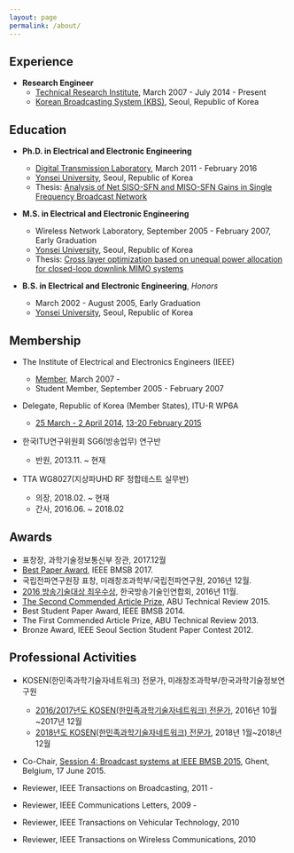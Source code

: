 ```yaml
---
layout: page
permalink: /about/
---
```


## Experience

- **Research Engineer**
	- [Technical Research Institute](http://office.kbs.co.kr/tri/), March 2007 - July 2014 - Present  
	- [Korean Broadcasting System (KBS)](http://www.kbs.co.kr/), Seoul, Republic of Korea  

## Education

- **Ph.D. in Electrical and Electronic Engineering**
	- [Digital Transmission Laboratory](http://web.yonsei.ac.kr/dtlab/), March 2011 - February 2016
	- [Yonsei University](http://www.yonsei.ac.kr/), Seoul, Republic of Korea
	- Thesis: [Analysis of Net SISO-SFN and MISO-SFN Gains in Single Frequency Broadcast Network](http://library.yonsei.ac.kr/search/detail/CAT000001779729)

- **M.S. in Electrical and Electronic Engineering**
	- Wireless Network Laboratory, September 2005 - February 2007, Early Graduation
	- [Yonsei University](http://www.yonsei.ac.kr/), Seoul, Republic of Korea  
	- Thesis: [Cross layer optimization based on unequal power allocation for closed-loop downlink MIMO systems](http://library.yonsei.ac.kr/search/detail/CAT000000189586)

- **B.S. in Electrical and Electronic Engineering**, *Honors*
	- March 2002 - August 2005, Early Graduation
	- [Yonsei University](http://www.yonsei.ac.kr/), Seoul, Republic of Korea  


## Membership

- The Institute of Electrical and Electronics Engineers (IEEE)  
	- [Member](https://ieee-collabratec.ieee.org/app/p/SunghoJeon11818), March 2007 -
	- Student Member, September 2005 - February 2007 
	
- Delegate, Republic of Korea (Member States), ITU-R WP6A       
	- [25 March - 2 April 2014](http://www.itu.int/md/R12-WP6A-C-0413/en), [13-20 February 2015](http://www.itu.int/md/R12-WP6A-C-0561/en)
	
- 한국ITU연구위원회 SG6(방송업무) 연구반       
	- 반원, 2013.11. ~ 현재	
	
- TTA WG8027(지상파UHD RF 정합테스트 실무반)        
	- 의장, 2018.02. ~ 현재
	- 간사, 2016.06. ~ 2018.02
	
## Awards

- 표창장, 과학기술정보통신부 장관, 2017.12월
- [Best Paper Award](http://office.kbs.co.kr/tri/archives/3015), IEEE BMSB 2017.
- 국립전파연구원장 표창, 미래창조과학부/국립전파연구원, 2016년 12월.
- [2016 방송기술대상 최우수상](http://www.kobeta.com/notice/?uid=2291&mod=document), 한국방송기술인연합회, 2016년 11월.
- [The Second Commended Article Prize](http://www.abu.org.my/Latest_News-@-GA_2015_ABU_Engineering_Awards_%E2%80%93_Winners_announced_in_Istanbul_.aspx), ABU Technical Review 2015.
- Best Student Paper Award, IEEE BMSB 2014.
- The First Commended Article Prize, ABU Technical Review 2013.
- Bronze Award, IEEE Seoul Section Student Paper Contest 2012.

## Professional Activities

- KOSEN(한민족과학기술자네트워크) 전문가, 미래창조과학부/한국과학기술정보연구원 
	- [2016/2017년도 KOSEN(한민족과학기술자네트워크) 전문가](http://kosen21.org/notice/noticeView.do?noticeSeq=NOT_0000000000025932), 2016년 10월~2017년 12월 
	- [2018년도 KOSEN(한민족과학기술자네트워크) 전문가](http://kosen21.org/notice/noticeView.do?noticeSeq=NOT_0000000000074464), 2018년 1월~2018년 12월 

- Co-Chair, [Session 4: Broadcast systems at IEEE BMSB 2015](http://www.wica.intec.ugent.be/bmsb2015/wednesday-june-17#session4), Ghent, Belgium, 17 June 2015.

- Reviewer, IEEE Transactions on Broadcasting, 2011 -
- Reviewer, IEEE Communications Letters, 2009 -
- Reviewer, IEEE Transactions on Vehicular Technology, 2010
- Reviewer, IEEE Transactions on Wireless Communications, 2010
